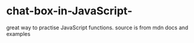 # chat-box-in-JavaScript-
great way to practise JavaScript functions. source is from mdn docs and examples

